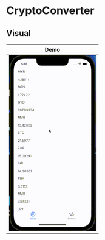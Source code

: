 # CryptoConverter
 

<!-- USAGE EXAMPLES -->
## Visual
| Demo |  
| --- | 
| ![Preview](demo.gif) | 